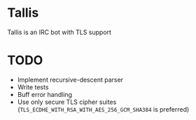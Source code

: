 Tallis
=======
Tallis is an IRC bot with TLS support

TODO
====
* Implement recursive-descent parser
* Write tests
* Buff error handling
* Use only secure TLS cipher suites
(`TLS_ECDHE_WITH_RSA_WITH_AES_256_GCM_SHA384` is preferred)
